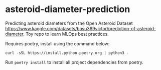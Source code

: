 asteroid-diameter-prediction
==============================

Predicting asteroid diameters from the Open Asteroid Dataset https://www.kaggle.com/datasets/basu369victor/prediction-of-asteroid-diameter. Toy repo to learn MLOps best practices.

Requires poetry, install using the command below:

```
curl -sSL https://install.python-poetry.org | python3 -
```

Run `poetry install` to install all project dependencies from poetry.